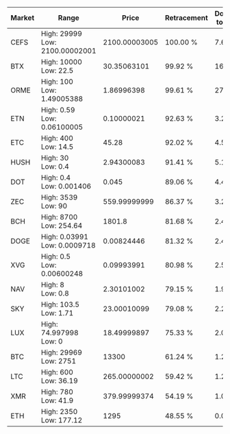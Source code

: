 | Market | Range | Price| Retracement | Doubles to 50% |
| --- | --- | --- | --- | --- |
| CEFS | High: 29999<br />Low: 2100.00002001 | 2100.00003005 | 100.00 % | 7.64 |
| BTX | High: 10000<br />Low: 22.5 | 30.35063101 | 99.92 % | 165.11 |
| ORME | High: 100<br />Low: 1.49005388 | 1.86996398 | 99.61 % | 27.14 |
| ETN | High: 0.59<br />Low: 0.06100005 | 0.10000021 | 92.63 % | 3.25 |
| ETC | High: 400<br />Low: 14.5 | 45.28 | 92.02 % | 4.58 |
| HUSH | High: 30<br />Low: 0.4 | 2.94300083 | 91.41 % | 5.16 |
| DOT | High: 0.4<br />Low: 0.001406 | 0.045 | 89.06 % | 4.46 |
| ZEC | High: 3539<br />Low: 90 | 559.99999999 | 86.37 % | 3.24 |
| BCH | High: 8700<br />Low: 254.64 | 1801.8 | 81.68 % | 2.48 |
| DOGE | High: 0.03991<br />Low: 0.0009718 | 0.00824446 | 81.32 % | 2.48 |
| XVG | High: 0.5<br />Low: 0.00600248 | 0.09993991 | 80.98 % | 2.53 |
| NAV | High: 8<br />Low: 0.8 | 2.30101002 | 79.15 % | 1.91 |
| SKY | High: 103.5<br />Low: 1.71 | 23.00010099 | 79.08 % | 2.29 |
| LUX | High: 74.997998<br />Low: 0 | 18.49999897 | 75.33 % | 2.03 |
| BTC | High: 29969<br />Low: 2751 | 13300 | 61.24 % | 1.23 |
| LTC | High: 600<br />Low: 36.19 | 265.00000002 | 59.42 % | 1.20 |
| XMR | High: 780<br />Low: 41.9 | 379.99999374 | 54.19 % | 1.08 |
| ETH | High: 2350<br />Low: 177.12 | 1295 | 48.55 % | 0.00 |

